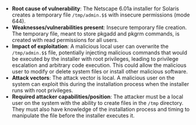 - **Root cause of vulnerability**: The Netscape 6.01a installer for Solaris creates a temporary file `/tmp/admin.$$` with insecure permissions (mode 644).
- **Weaknesses/vulnerabilities present**: Insecure temporary file creation. The temporary file, meant to store pkgadd and pkgrm commands, is created with read permissions for all users.
- **Impact of exploitation**: A malicious local user can overwrite the `/tmp/admin.$$` file, potentially injecting malicious commands that would be executed by the installer with root privileges, leading to privilege escalation and arbitrary code execution. This could allow the malicious user to modify or delete system files or install other malicious software.
- **Attack vectors**: The attack vector is local. A malicious user on the system can exploit this during the installation process when the installer runs with root privileges.
- **Required attacker capabilities/position**: The attacker must be a local user on the system with the ability to create files in the `/tmp` directory. They must also have knowledge of the installation process and timing to manipulate the file before the installer executes it.
